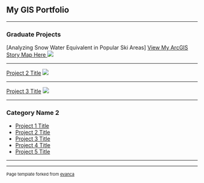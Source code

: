## My GIS Portfolio

---

### Graduate Projects 

[Analyzing Snow Water Equivalent in Popular Ski Areas]
<a href="https://storymaps.arcgis.com/stories/6d9b86ac2a2d41b689614c0cca4aa2cf?header"/>View My ArcGIS Story Map Here </a> 
<img src="C:\Users\Chris\OneDrive\Pictures\Saved Pictures\CO_Mountain.JPG?raw=true"/>

---
[Project 2 Title](/pdf/sample_presentation.pdf)
<img src="images/dummy_thumbnail.jpg?raw=true"/>

---
[Project 3 Title](http://example.com/)
<img src="images/dummy_thumbnail.jpg?raw=true"/>

---

### Category Name 2

- [Project 1 Title](http://example.com/)
- [Project 2 Title](http://example.com/)
- [Project 3 Title](http://example.com/)
- [Project 4 Title](http://example.com/)
- [Project 5 Title](http://example.com/)

---




---
<p style="font-size:11px">Page template forked from <a href="https://github.com/evanca/quick-portfolio">evanca</a></p>
<!-- Remove above link if you don't want to attibute -->
